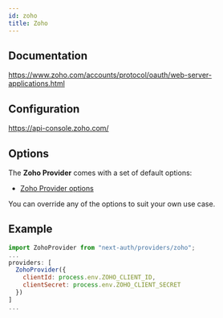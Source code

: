 ```yaml
---
id: zoho
title: Zoho
---
```


## Documentation

https://www.zoho.com/accounts/protocol/oauth/web-server-applications.html

## Configuration

https://api-console.zoho.com/

## Options

The **Zoho Provider** comes with a set of default options:

- [Zoho Provider options](https://github.com/nextauthjs/next-auth/blob/main/packages/next-auth/src/providers/zoho.js)

You can override any of the options to suit your own use case.

## Example

```js
import ZohoProvider from "next-auth/providers/zoho";
...
providers: [
  ZohoProvider({
    clientId: process.env.ZOHO_CLIENT_ID,
    clientSecret: process.env.ZOHO_CLIENT_SECRET
  })
]
...
```
